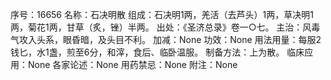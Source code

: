 序号：16656
名称：石决明散
组成：石决明1两，羌活（去芦头）1两，草决明1两，菊花1两，甘草（炙，锉）半两。
出处：《圣济总录》卷一○七。
主治：风毒气攻入头系，眼昏暗，及头目不利。
加减：None
功效：None
用法用量：每服2钱匕，水1盏，煎至6分，和滓，食后、临卧温服。
制备方法：上为散。
临床应用：None
各家论述：None
用药禁忌：None
附注：None
